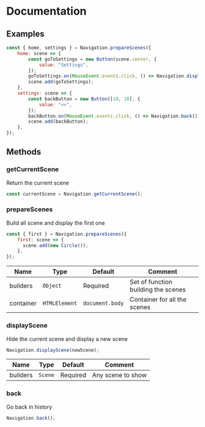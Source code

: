 # Documentation

## Examples

```js
const { home, settings } = Navigation.prepareScenes({
    home: scene => {
        const goToSettings = new Button(scene.center, {
            value: "Settings",
        });
        goToSettings.on(MouseEvent.events.click, () => Navigation.displayScene(settings));
        scene.add(goToSettings);
    },
    settings: scene => {
        const backButton = new Button([10, 10], {
            value: "<<",
        });
        backButton.on(MouseEvent.events.click, () => Navigation.back());
        scene.add(backButton);
    },
});
```


## Methods

### getCurrentScene
Return the current scene

```js
const currentScene = Navigation.getCurrentScene();
```

### prepareScenes
Build all scene and display the first one

```js
const { first } = Navigation.prepareScenes({
    first: scene => {
      scene.add(new Circle());
    },
});
```

| Name      | Type            | Default           | Comment                             |
|-----------|-----------------|-------------------|-------------------------------------|
| builders  | ``Object``      | Required          | Set of function building the scenes |
| container | ``HTMLElement`` | ``document.body`` | Container for all the scenes        |


### displayScene
Hide the current scene and display a new scene

```js
Navigation.displayScene(newScene);
```

| Name     | Type      | Default  | Comment           |
|----------|-----------|----------|-------------------|
| builders | ``Scene`` | Required | Any scene to show |

### back
Go back in history

```js
Navigation.back();
```

